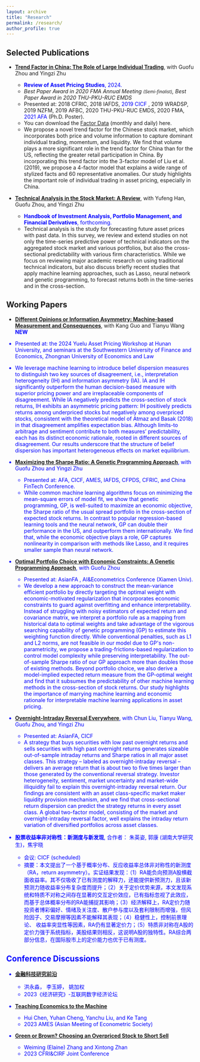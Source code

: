 ```yaml
---
layout: archive
title: "Research"
permalink: /research/
author_profile: true
---
```




Selected Publications
------

+ **[Trend Factor in China: The Role of Large Individual Trading](https://ssrn.com/abstract=3402038)**, with Guofu Zhou and Yingzi Zhu
  + **<font color="blue">Review of Asset Pricing Studies</font>**<font color="blue">, 2024.</font>
  + *Best Paper Award in 2020 FMA Annual Meeting <small>(Semi-finalist)</small>, Best Paper Award in 2020 THU-PKU-RUC EMDS*
  + Presented at: 2018 CFRIC, 2018 IAFDS, <font color="blue"> 2019 CICF </font>, 2019 WRADSP, 2019 NZFM, 2019 AFBC, 2020 THU-PKU-RUC EMDS, 2020 FMA, <font color="blue"> 2021 AFA </font> (Ph.D. Poster).
  + You can download the [Factor Data](https://yangliu-finance.github.io/files/LZZ4_TrendFactor_Monthly&Daily.xls) (monthly and daily) here. 
  + We propose a novel trend factor for the Chinese stock market, which incorporates both price and volume information to capture dominant individual trading, momentum, and liquidity. We find that volume plays a more significant role in the trend factor for China than for the US, reflecting the greater retail participation in China. By incorporating this trend factor into the 3-factor model of Liu et al. (2019), we propose a 4-factor model that explains a wide range of stylized facts and 60 representative anomalies. Our study highlights the important role of individual trading in asset pricing, especially in China.
  <!---
  seminars at Gothenburg University, Lund University, Southwestern University of Finance and Economics, Stockholm University, Tsinghua University, University of Cincinnati, UIUC, and Washington University in St. Louis;
  -->

+ **[Technical Analysis in the Stock Market: A Review](https://ssrn.com/abstract=3850494)**, with Yufeng Han, Guofu Zhou, and Yingzi Zhu
  + **<font color="blue">Handbook of Investment Analysis, Portfolio Management, and Financial Derivatives</font>**<font color="blue">, forthcoming.</font>
  + Technical analysis is the study for forecasting future asset prices with past data. In this survey, we review and extend studies on not only the time-series predictive power of technical indicators on the aggregated stock market and various portfolios, but also the cross-sectional predictability with various firm characteristics. While we focus on reviewing major academic research on using traditional technical indicators, but also discuss briefly recent studies that apply machine learning approaches, such as Lasso, neural network and genetic programming, to forecast returns both in the time-series and in the cross-section.


Working Papers
------

+ **[Different Opinions or Information Asymmetry: Machine-based Measurement and Consequences](https://papers.ssrn.com/sol3/papers.cfm?abstract_id=5004801)**, with Kang Guo and Tianyu Wang  **<font color="blue">NEW</font>**<font color="blue">
+ Presented at:  the 2024 Yuelu Asset Pricing Workshop at Hunan University, and seminars at the Southwestern University of Finance and Economics, Zhongnan University of Economics and Law
+ We leverage machine learning to introduce belief dispersion measures to distinguish two key sources of disagreement, i.e., interpretation heterogeneity (IH) and information asymmetry (IA). IA and
IH significantly outperform the human decision-based measure with superior pricing power and are irreplaceable components of disagreement. While IA negatively predicts the cross-section of
stock returns, IH exhibits an asymmetric pricing pattern: IH positively predicts returns among underpriced stocks but negatively among overpriced stocks, consistent with the theoretical model
of Atmaz and Basak (2018) in that disagreement amplifies expectation bias. Although limits-to arbitrage and sentiment contribute to both measures’ predictability, each has its distinct economic
rationale, rooted in different sources of disagreement. Our results underscore that the structure of belief dispersion has important heterogeneous effects on market equilibrium.


+ **[Maximizing the Sharpe Ratio: A Genetic Programming Approach](https://ssrn.com/abstract=3726609)**, with Guofu Zhou and Yingzi Zhu 
  + Presented at:  <font color="blue">  AFA</font>, <font color="blue">  CICF</font>, <font color="blue">  AMES</font>, IAFDS,  CFPDS,  CFRIC,  and China FinTech Conference.
  + While common machine learning algorithms focus on minimizing the mean-square errors of model fit, 
  we show that genetic programming, GP, is well-suited to maximize an economic objective, the Sharpe ratio of 
  the usual spread portfolio in the cross-section of expected stock returns. In contrast to popular regression-based 
  learning tools and the neural network, GP can double their performance in the US, and outperform them internationally. 
  We find that, while the economic objective plays a role, GP captures nonlinearity in comparison with methods like Lasso, 
  and it requires smaller sample than neural network.
  <!---
  seminars in London Business School, Sichuan University, Tsinghua University, Washington University in St. Louis, and Zhejiang University;
  -->

+ **[Optimal Portfolio Choice with Economic Constraints: A Genetic Programming Approach](https://papers.ssrn.com/sol3/papers.cfm?abstract_id=4674858)**, with Guofu Zhou
  + Presented at:  <font color="blue">  AsianFA </font>, AI&Econometrics Conference (Xiamen Univ).
  + We develop a new approach to construct the mean-variance efficient portfolio by directly targeting the optimal weight with economic-motivated regularization that incorporates economic constraints to guard against overfitting and enhance interpretability. Instead of struggling with noisy estimators of expected return and covariance matrix, we interpret a portfolio rule as a mapping from historical data to optimal weights and take advantage of the vigorous searching capability of genetic programming (GP) to estimate this weighting function directly. While conventional penalties, such as L1 and L2 norms, are not feasible in our model due to GP's non-parametricity, we propose a trading-frictions-based regularization to control model complexity while preserving interpretability. The out-of-sample Sharpe ratio of our GP approach more than doubles those of existing methods. Beyond portfolio choice,  we also derive a model-implied expected return measure from the GP-optimal weight and find that it subsumes the predictability of other machine learning methods in the cross-section of stock returns. Our study highlights the importance of marrying machine learning and economic rationale for interpretable machine learning applications in asset pricing.

+ **[Overnight-Intraday Reversal Everywhere](https://ssrn.com/abstract=4605208)**, with Chun Liu, Tianyu Wang, Guofu Zhou, and Yingzi Zhu
  + Presented at: <font color="blue"> AsianFA,  CICF </font>
  + A strategy that buys securities with low past overnight returns and sells securities with high past overnight returns generates sizeable out-of-sample intraday returns and Sharpe ratios in all major asset classes. This strategy – labeled as overnight-intraday reversal – delivers an average return that is about two to five times larger than those generated by the conventional reversal strategy. Investor heterogeneity, sentiment, market uncertainty and market-wide illiquidity fail to explain this overnight-intraday reversal return. Our findings are consistent with an asset class-specific market maker liquidity provision mechanism, and we find that cross-sectional return dispersion can predict the strategy returns in every asset class.
A global two-factor model, consisting of the market and overnight-intraday reversal factor, well explains the intraday return variation of diversified portfolios across asset classes.


+ **股票收益率非对称性：新测度与新发现**, 合作者： 朱英姿, 郭康 (湖南大学研究生)，焦宇晓
  + 会议: <font color="blue">  CICF </font> (scheduled)
  + 摘要：本文提出了一个基于概率分布、反应收益率总体非对称性的新测度（RA，return asymmetry）。实证结果发现：（1）RA能负向预测A股横截面收益率。其不仅吸收了已有测度的解释力，还能提供新预测力，且该新预测力随收益率分布复杂度而提升；（2）关于定价优势来源，本文发现系统和特质不对称之间存在显著的交互定价效应，已有指标忽视了此效应，而基于总体概率分布的RA能捕捉其影响；（3）经济解释上，RA定价力随投资者博彩偏好、情绪及关注度、散户参与度以及套利限制而增强，但风险因子、交易摩擦等因素不能解释其表现；（4）稳健性上，控制前景理论、 收益率突显性等因素，RA仍有显著定价力；（5）特质非对称在A股的定价力强于系统指标，美股结果则相反，这说明A股的独特性。RA综合两部分信息，在国际股市上的定价能力也优于已有测度。


<!---
+ **股票收益率非对称性：新测度与新发现**, 合作者： 朱英姿, 郭康 (湖南大学研究生)
  + 会议: <font color="blue"> 2024 CICF </font>(scheduled)
  + 摘要：We propose a new asymmetry measure (RA, return asymmetry) based on the return probability distribution to capture overall asymmetry. Empirical results show that: (1) RA can negatively predict the cross-sectional stock return. It not only absorbs the explanatory power of existing measures but also provides new predictability that increases with the complexity of the return distribution; (2) There is an interactive pricing effect between systematic and idiosyncratic asymmetry components, which is ignored by existing measures but captured by RA; (3) RA pricing power increases with investors’ gaming preferences, sentiment, attention, retail investor participation, and arbitrage restrictions; (4) RA's performance is robust to risk factors and other behavioral effects such as the prospect and salience theory; (5) The idiosyncratic asymmetry component is more important than the systematic counterpart in China, while the results in the US are the opposite. Combining the two components, our RA measure exhibits robust performance in the global stock markets.
-->

Conference Discussions
------


+ **[金融科技研究前沿](https://yangliu-finance.github.io/files/Discuss_2023_Hong_FinTech.pdf)**
  + 洪永淼， 李玉婷， 姚加权
  + 2023《经济研究》-互联网数字经济论坛
    
+ **[Teaching Economics to the Machine](https://yangliu-finance.github.io/files/Discuss_2023AMES_Chen_TeachingEconomicsToTheMachine.pdf)**
  + Hui Chen, Yuhan Cheng, Yanchu Liu, and Ke Tang
  + 2023 AMES (Asian Meeting of Econometric Society)
  

+ **[Green or Brown? Choosing an Overpriced Stock to Short Sell](https://yangliu-finance.github.io/files/Discuss_2023CFRI_Zhang_GreenOrBrown.pdf)**
  +  Weiming (Elaine) Zhang and Xintong Zhan
  + 2023 CFRI&CIRF Joint Conference

<!---
Work in Progress
-----
+ **Choosing Factors: Explanatory Power vs Model Parsimony**
  + We examine which factor collection, in the model space spanned by existing factors, performs best in terms of the balance between explanatory power and model parsimony. Taking the union of the factors in the recent notable models, our comparison of 512 models shows that Liu, Zhou, and Zhu’s (2020) four factor model achieves the greatest explanatory power measured by the Sharpe ratio among all those satisfying model parsimony condition. Moreover, this model exhibits greater ability in explaining various test assets, and it also earns persistent premium.
-->


<!---
+ **Overnight-intraday Reversal in China**, (in Chinese) with Ronghua Qu and Tianyu Wang
  + We find a significant overnight-intraday reversal effect in the Chinese A share stock market, i.e., the
stocks with lower (higher) overnight returns will on average earn higher (lower) future intraday returns.
This overnight-intraday reversal effect substantially outperforms the traditional reversal effect by earning
a much higher daily return of 1.12% and a greater annualized Sharpe ratio up to 18.02. Moreover, this
effect increases with the stock illiquidity, the short-sale constraint, and individual ownership, indicating
that the illiquidity premium and investor sentiment are the two driving forces behind this reversal effect.
-->

<!---
  + In this paper, we examine the effect.
  + Download [here](https://yangliu-finance.github.io/files/WorkingPaper.pdf)
-->

